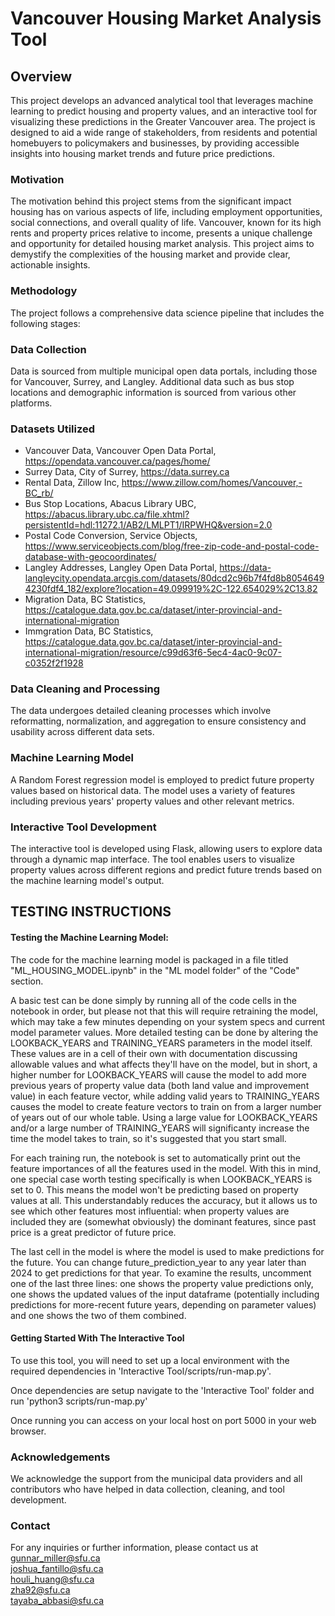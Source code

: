 # Vancouver Housing Market Analysis Tool

## Overview
This project develops an advanced analytical tool that leverages machine learning to predict housing and property values, and an interactive tool for visualizing these predictions in the Greater Vancouver area. The project is designed to aid a wide range of stakeholders, from residents and potential homebuyers to policymakers and businesses, by providing accessible insights into housing market trends and future price predictions.

### Motivation
The motivation behind this project stems from the significant impact housing has on various aspects of life, including employment opportunities, social connections, and overall quality of life. Vancouver, known for its high rents and property prices relative to income, presents a unique challenge and opportunity for detailed housing market analysis. This project aims to demystify the complexities of the housing market and provide clear, actionable insights.

### Methodology
The project follows a comprehensive data science pipeline that includes the following stages:

### Data Collection
Data is sourced from multiple municipal open data portals, including those for Vancouver, Surrey, and Langley. Additional data such as bus stop locations and demographic information is sourced from various other platforms.

### Datasets Utilized
- Vancouver Data, Vancouver Open Data Portal, https://opendata.vancouver.ca/pages/home/ 
- Surrey Data, City of Surrey, https://data.surrey.ca
- Rental Data, Zillow Inc, https://www.zillow.com/homes/Vancouver,-BC_rb/
- Bus Stop Locations, Abacus Library UBC, https://abacus.library.ubc.ca/file.xhtml?persistentId=hdl:11272.1/AB2/LMLPT1/IRPWHQ&version=2.0
- Postal Code Conversion, Service Objects, https://www.serviceobjects.com/blog/free-zip-code-and-postal-code-database-with-geocoordinates/
- Langley Addresses, Langley Open Data Portal, https://data-langleycity.opendata.arcgis.com/datasets/80dcd2c96b7f4fd8b80546494230fdf4_182/explore?location=49.099919%2C-122.654029%2C13.82  
- Migration Data, BC Statistics, https://catalogue.data.gov.bc.ca/dataset/inter-provincial-and-international-migration  
- Immgration Data, BC Statistics, https://catalogue.data.gov.bc.ca/dataset/inter-provincial-and-international-migration/resource/c99d63f6-5ec4-4ac0-9c07-c0352f2f1928  

### Data Cleaning and Processing
The data undergoes detailed cleaning processes which involve reformatting, normalization, and aggregation to ensure consistency and usability across different data sets.

### Machine Learning Model
A Random Forest regression model is employed to predict future property values based on historical data. The model uses a variety of features including previous years' property values and other relevant metrics.

### Interactive Tool Development
The interactive tool is developed using Flask, allowing users to explore data through a dynamic map interface. The tool enables users to visualize property values across different regions and predict future trends based on the machine learning model's output.

## TESTING INSTRUCTIONS

#### Testing the Machine Learning Model:
The code for the machine learning model is packaged in a file titled "ML_HOUSING_MODEL.ipynb" in the "ML model folder" of the "Code" section.   

A basic test can be done simply by running all of the code cells in the notebook in order, but please not that this will require retraining the model, which may take a few minutes depending on your system specs and current model parameter values. More detailed testing can be done by altering the LOOKBACK_YEARS and TRAINING_YEARS parameters in the model itself. These values are in a cell of their own with documentation discussing allowable values and what affects they'll have on the model, but in short, a higher number for LOOKBACK_YEARS will cause the model to add more previous years of property value data (both land value and improvement value) in each feature vector, while adding valid years to TRAINING_YEARS causes the model to create feature vectors to train on from a larger number of years out of our whole table. Using a large value for LOOKBACK_YEARS and/or a large number of TRAINING_YEARS will significanty increase the time the model takes to train, so it's suggested that you start small.  

For each training run, the notebook is set to automatically print out the feature importances of all the features used in the model. With this in mind, one special case worth testing specifically is when LOOKBACK_YEARS is set to 0. This means the model won't be predicting based on property values at all.
This understandably reduces the accuracy, but it allows us to see which other features most influential: when property values are included they are (somewhat obviously) the dominant features, since past price is a great predictor of future price.  

The last cell in the model is where the model is used to make predictions for the future. You can change future_prediction_year to any year later than 2024 to get predictions for that year. To examine the results, uncomment one of the last three lines: one shows the property value predictions only, one shows the updated values of the input dataframe (potentially including predictions for more-recent future years, depending on parameter values) and one shows the two of them combined.  

#### Getting Started With The Interactive Tool
To use this tool, you will need to set up a local environment with the required dependencies in 'Interactive Tool/scripts/run-map.py'.  

Once dependencies are setup navigate to the 'Interactive Tool' folder and run 'python3 scripts/run-map.py'  

Once running you can access on your local host on port 5000 in your web browser.  


### Acknowledgements
We acknowledge the support from the municipal data providers and all contributors who have helped in data collection, cleaning, and tool development.

### Contact
For any inquiries or further information, please contact us at  
[gunnar_miller@sfu.ca](mailto:gunnar_miller@sfu.ca)  
[joshua_fantillo@sfu.ca](mailto:joshua_fantillo@sfu.ca)  
[houli_huang@sfu.ca](mailto:houli_huang@sfu.ca)  
[zha92@sfu.ca](mailto:zha92@sfu.ca)  
[tayaba_abbasi@sfu.ca](mailto:tayaba_abbasi@sfu.ca)  
